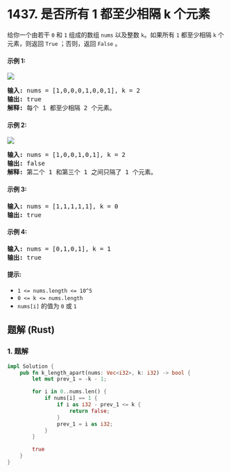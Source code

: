 # 1437. 是否所有 1 都至少相隔 k 个元素
给你一个由若干 `0` 和 `1` 组成的数组 `nums` 以及整数 `k`。如果所有 `1` 都至少相隔 `k` 个元素，则返回 `True` ；否则，返回 `False` 。

#### 示例 1:
![](https://assets.leetcode-cn.com/aliyun-lc-upload/uploads/2020/05/03/sample_1_1791.png)
<pre>
<strong>输入:</strong> nums = [1,0,0,0,1,0,0,1], k = 2
<strong>输出:</strong> true
<strong>解释:</strong> 每个 1 都至少相隔 2 个元素。
</pre>

#### 示例 2:
![](https://assets.leetcode-cn.com/aliyun-lc-upload/uploads/2020/05/03/sample_2_1791.png)
<pre>
<strong>输入:</strong> nums = [1,0,0,1,0,1], k = 2
<strong>输出:</strong> false
<strong>解释:</strong> 第二个 1 和第三个 1 之间只隔了 1 个元素。
</pre>

#### 示例 3:
<pre>
<strong>输入:</strong> nums = [1,1,1,1,1], k = 0
<strong>输出:</strong> true
</pre>

#### 示例 4:
<pre>
<strong>输入:</strong> nums = [0,1,0,1], k = 1
<strong>输出:</strong> true
</pre>

#### 提示:
* `1 <= nums.length <= 10^5`
* `0 <= k <= nums.length`
* `nums[i]` 的值为 `0` 或 `1`

## 题解 (Rust)

### 1. 题解
```Rust
impl Solution {
    pub fn k_length_apart(nums: Vec<i32>, k: i32) -> bool {
        let mut prev_1 = -k - 1;

        for i in 0..nums.len() {
            if nums[i] == 1 {
                if i as i32 - prev_1 <= k {
                    return false;
                }
                prev_1 = i as i32;
            }
        }

        true
    }
}
```
